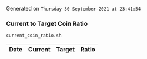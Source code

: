 Generated on `Thursday 30-September-2021 at 23:41:54`

### Current to Target Coin Ratio
`current_coin_ratio.sh`

Date|Current|Target|Ratio
---|---|---|---
